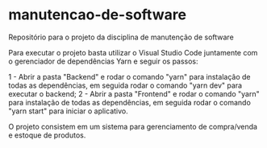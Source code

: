 # manutencao-de-software
Repositório para o projeto da disciplina de manutenção de software

Para executar o projeto basta utilizar o Visual Studio Code juntamente com o gerenciador de dependências Yarn e seguir os passos:

1 - Abrir a pasta "Backend" e rodar o comando "yarn" para instalação de todas as dependências, em seguida rodar o comando "yarn dev" para executar o backend;
2 - Abrir a pasta "Frontend" e rodar o comando "yarn" para instalação de todas as dependências, em seguida rodar o comando "yarn start" para iniciar o aplicativo.

O projeto consistem em um sistema para gerenciamento de compra/venda e estoque de produtos.
